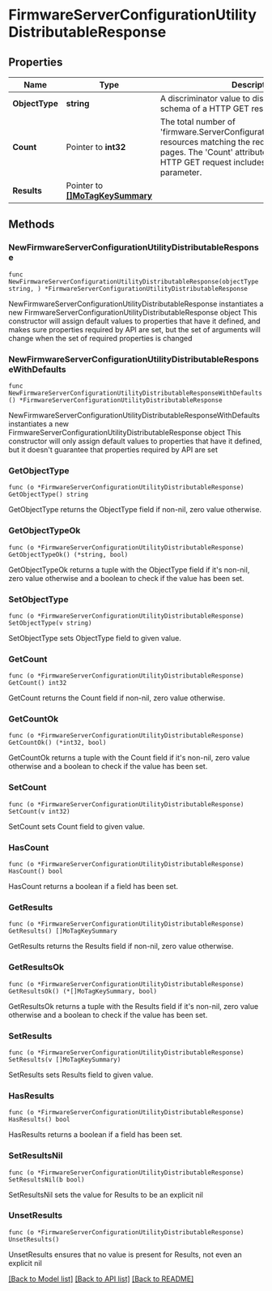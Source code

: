 # FirmwareServerConfigurationUtilityDistributableResponse

## Properties

Name | Type | Description | Notes
------------ | ------------- | ------------- | -------------
**ObjectType** | **string** | A discriminator value to disambiguate the schema of a HTTP GET response body. | 
**Count** | Pointer to **int32** | The total number of &#39;firmware.ServerConfigurationUtilityDistributable&#39; resources matching the request, accross all pages. The &#39;Count&#39; attribute is included when the HTTP GET request includes the &#39;$inlinecount&#39; parameter. | [optional] 
**Results** | Pointer to [**[]MoTagKeySummary**](mo.TagKeySummary.md) |  | [optional] 

## Methods

### NewFirmwareServerConfigurationUtilityDistributableResponse

`func NewFirmwareServerConfigurationUtilityDistributableResponse(objectType string, ) *FirmwareServerConfigurationUtilityDistributableResponse`

NewFirmwareServerConfigurationUtilityDistributableResponse instantiates a new FirmwareServerConfigurationUtilityDistributableResponse object
This constructor will assign default values to properties that have it defined,
and makes sure properties required by API are set, but the set of arguments
will change when the set of required properties is changed

### NewFirmwareServerConfigurationUtilityDistributableResponseWithDefaults

`func NewFirmwareServerConfigurationUtilityDistributableResponseWithDefaults() *FirmwareServerConfigurationUtilityDistributableResponse`

NewFirmwareServerConfigurationUtilityDistributableResponseWithDefaults instantiates a new FirmwareServerConfigurationUtilityDistributableResponse object
This constructor will only assign default values to properties that have it defined,
but it doesn't guarantee that properties required by API are set

### GetObjectType

`func (o *FirmwareServerConfigurationUtilityDistributableResponse) GetObjectType() string`

GetObjectType returns the ObjectType field if non-nil, zero value otherwise.

### GetObjectTypeOk

`func (o *FirmwareServerConfigurationUtilityDistributableResponse) GetObjectTypeOk() (*string, bool)`

GetObjectTypeOk returns a tuple with the ObjectType field if it's non-nil, zero value otherwise
and a boolean to check if the value has been set.

### SetObjectType

`func (o *FirmwareServerConfigurationUtilityDistributableResponse) SetObjectType(v string)`

SetObjectType sets ObjectType field to given value.


### GetCount

`func (o *FirmwareServerConfigurationUtilityDistributableResponse) GetCount() int32`

GetCount returns the Count field if non-nil, zero value otherwise.

### GetCountOk

`func (o *FirmwareServerConfigurationUtilityDistributableResponse) GetCountOk() (*int32, bool)`

GetCountOk returns a tuple with the Count field if it's non-nil, zero value otherwise
and a boolean to check if the value has been set.

### SetCount

`func (o *FirmwareServerConfigurationUtilityDistributableResponse) SetCount(v int32)`

SetCount sets Count field to given value.

### HasCount

`func (o *FirmwareServerConfigurationUtilityDistributableResponse) HasCount() bool`

HasCount returns a boolean if a field has been set.

### GetResults

`func (o *FirmwareServerConfigurationUtilityDistributableResponse) GetResults() []MoTagKeySummary`

GetResults returns the Results field if non-nil, zero value otherwise.

### GetResultsOk

`func (o *FirmwareServerConfigurationUtilityDistributableResponse) GetResultsOk() (*[]MoTagKeySummary, bool)`

GetResultsOk returns a tuple with the Results field if it's non-nil, zero value otherwise
and a boolean to check if the value has been set.

### SetResults

`func (o *FirmwareServerConfigurationUtilityDistributableResponse) SetResults(v []MoTagKeySummary)`

SetResults sets Results field to given value.

### HasResults

`func (o *FirmwareServerConfigurationUtilityDistributableResponse) HasResults() bool`

HasResults returns a boolean if a field has been set.

### SetResultsNil

`func (o *FirmwareServerConfigurationUtilityDistributableResponse) SetResultsNil(b bool)`

 SetResultsNil sets the value for Results to be an explicit nil

### UnsetResults
`func (o *FirmwareServerConfigurationUtilityDistributableResponse) UnsetResults()`

UnsetResults ensures that no value is present for Results, not even an explicit nil

[[Back to Model list]](../README.md#documentation-for-models) [[Back to API list]](../README.md#documentation-for-api-endpoints) [[Back to README]](../README.md)


